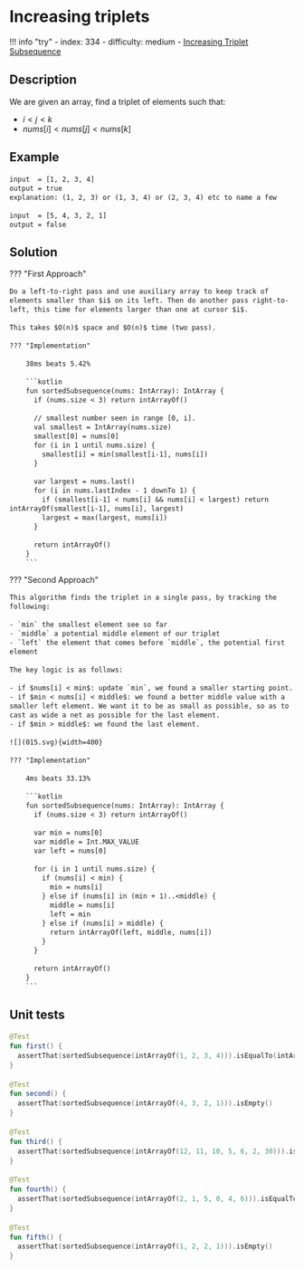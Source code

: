 # Increasing triplets

!!! info "try"
    - index: 334
    - difficulty: medium
    - [Increasing Triplet Subsequence](https://leetcode.com/problems/increasing-triplet-subsequence/description/)


## Description

We are given an array, find a triplet of elements such that:

- $i < j < k$
- $nums[i] < nums[j] < nums[k]$

## Example

```
input  = [1, 2, 3, 4]
output = true
explanation: (1, 2, 3) or (1, 3, 4) or (2, 3, 4) etc to name a few

input  = [5, 4, 3, 2, 1]
output = false
```

## Solution

??? "First Approach"

    Do a left-to-right pass and use auxiliary array to keep track of elements smaller than $i$ on its left. Then do another pass right-to-left, this time for elements larger than one at cursor $i$. 

    This takes $O(n)$ space and $O(n)$ time (two pass).

    ??? "Implementation"

        38ms beats 5.42%

        ```kotlin
        fun sortedSubsequence(nums: IntArray): IntArray {
          if (nums.size < 3) return intArrayOf()

          // smallest number seen in range [0, i].
          val smallest = IntArray(nums.size)
          smallest[0] = nums[0]
          for (i in 1 until nums.size) {
            smallest[i] = min(smallest[i-1], nums[i])
          }

          var largest = nums.last()
          for (i in nums.lastIndex - 1 downTo 1) {
            if (smallest[i-1] < nums[i] && nums[i] < largest) return intArrayOf(smallest[i-1], nums[i], largest)
            largest = max(largest, nums[i])
          }

          return intArrayOf()
        }
        ```

??? "Second Approach"

    This algorithm finds the triplet in a single pass, by tracking the following:

    - `min` the smallest element see so far
    - `middle` a potential middle element of our triplet
    - `left` the element that comes before `middle`, the potential first element

    The key logic is as follows:

    - if $nums[i] < min$: update `min`, we found a smaller starting point.
    - if $min < nums[i] < middle$: we found a better middle value with a smaller left element. We want it to be as small as possible, so as to cast as wide a net as possible for the last element.
    - if $min > middle$: we found the last element.

    ![](015.svg){width=400}

    ??? "Implementation"

        4ms beats 33.13%

        ```kotlin
        fun sortedSubsequence(nums: IntArray): IntArray {
          if (nums.size < 3) return intArrayOf()

          var min = nums[0]
          var middle = Int.MAX_VALUE
          var left = nums[0]

          for (i in 1 until nums.size) {
            if (nums[i] < min) {
              min = nums[i]
            } else if (nums[i] in (min + 1)..<middle) {
              middle = nums[i]
              left = min
            } else if (nums[i] > middle) {
              return intArrayOf(left, middle, nums[i])
            }
          }

          return intArrayOf()
        }
        ```

## Unit tests

```kotlin
@Test
fun first() {
  assertThat(sortedSubsequence(intArrayOf(1, 2, 3, 4))).isEqualTo(intArrayOf(1, 2, 3))
}

@Test
fun second() {
  assertThat(sortedSubsequence(intArrayOf(4, 3, 2, 1))).isEmpty()
}

@Test
fun third() {
  assertThat(sortedSubsequence(intArrayOf(12, 11, 10, 5, 6, 2, 30))).isEqualTo(intArrayOf(5, 6, 30))
}

@Test
fun fourth() {
  assertThat(sortedSubsequence(intArrayOf(2, 1, 5, 0, 4, 6))).isEqualTo(intArrayOf(0, 4, 6))
}

@Test
fun fifth() {
  assertThat(sortedSubsequence(intArrayOf(1, 2, 2, 1))).isEmpty()
}
```



